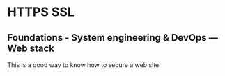 # HTTPS SSL
 Foundations - System engineering & DevOps ― Web stack
---
This is a good way to know how to secure a web site

